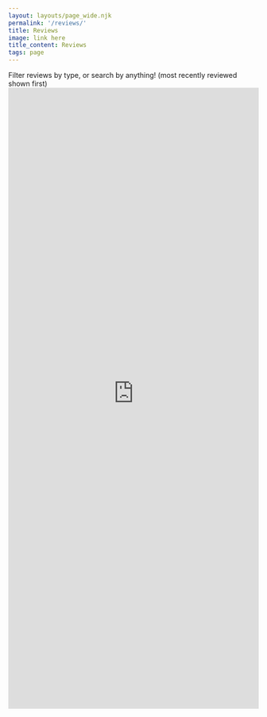 ```yaml
---
layout: layouts/page_wide.njk
permalink: '/reviews/'
title: Reviews
image: link here
title_content: Reviews
tags: page
---
```


<div class="container">
Filter reviews by type, or search by anything! (most recently reviewed shown first)
</div>

<iframe title="Our reviews with filter options" src="https://popularhistorybooks.softr.app/" height="1250px" width="100%" style="width: 1px; min-width: 100%;" frameborder="0" loading="lazy"></iframe>